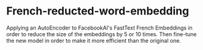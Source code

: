# French-reducted-word-embedding
Applying an AutoEncoder to FacebookAI's FastText French Embeddings in order to reduce the size of the embeddings by 5 or 10 times. Then fine-tune the new model in order to make it more efficient than the original one.
